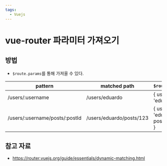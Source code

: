 ```yaml
---
tags:
  - Vuejs
---
```

# vue-router 파라미터 가져오기

## 방법

- `$route.params`를 통해 가져올 수 있다.

| pattern                        | matched path             | `$route.params`                        |
| ------------------------------ | ------------------------ | -------------------------------------- |
| /users/:username               | /users/eduardo           | { username: 'eduardo' }                |
| /users/:username/posts/:postId | /users/eduardo/posts/123 | { username: 'eduardo', postId: '123' } |

## 참고 자료

- https://router.vuejs.org/guide/essentials/dynamic-matching.html